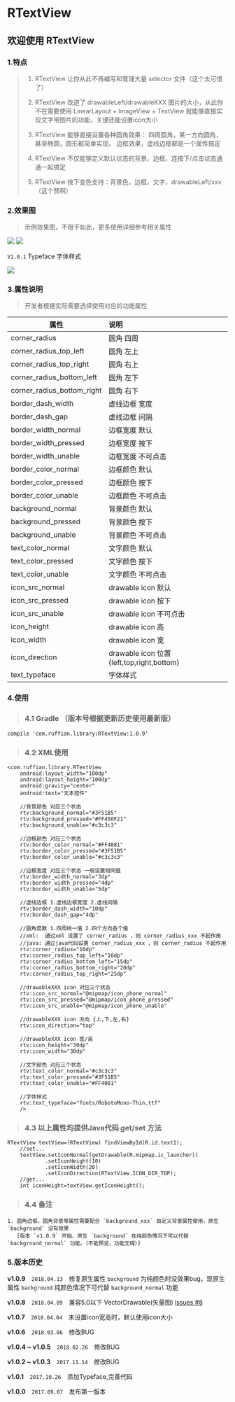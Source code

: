 # RTextView


## 欢迎使用 RTextView 

### 1.特点

> 1. RTextView 让你从此不再编写和管理大量 selector 文件（这个太可恨了）
> 
> 2. RTextView 改造了 drawableLeft/drawableXXX 图片的大小，从此你不在需要使用 LinearLayout + ImageView + TextView 就能够直接实现文字带图片的功能，关键还能设置icon大小
> 
> 3. RTextView 能够直接设置各种圆角效果： 四周圆角，某一方向圆角，甚至椭圆，圆形都简单实现。 边框效果，虚线边框都是一个属性搞定
> 
> 4. RTextView 不仅能够定义默认状态的背景，边框，连按下/点击状态通通一起搞定
> 
> 5. RTextView 按下变色支持：背景色，边框，文字，drawableLeft/xxx （这个赞啊）



### 2.效果图

> 示例效果图，不限于如此，更多使用详细参考相关属性

![](corner.png)   ![](state.gif)


`V1.0.1` Typeface 字体样式

![](version_typeface.png)


### 3.属性说明

> 开发者根据实际需要选择使用对应的功能属性



| 属性			|说明			 |
| ------------- |  :-------------|
| corner_radius      			|	圆角		四周		|
| corner_radius_top_left        |   圆角		左上		|
| corner_radius_top_right 		|	圆角		右上		|
| corner_radius_bottom_left 	|   圆角		左下		|
| corner_radius_bottom_right 	|   圆角		右下 	|
| border_dash_width 			|   虚线边框 	宽度 	|
| border_dash_gap 				|   虚线边框 	间隔 	|
| border_width_normal 			|   边框宽度 	默认 	|
| border_width_pressed 			|   边框宽度 	按下 	|
| border_width_unable 			|   边框宽度 	不可点击 |
| border_color_normal 			|   边框颜色 	默认		|
| border_color_pressed 			|   边框颜色 	按下 	|
| border_color_unable 			|   边框颜色 	不可点击 |
| background_normal 			|   背景颜色 	默认 	|
| background_pressed 			|   背景颜色 	按下 	|
| background_unable 			|   背景颜色  	不可点击 |
| text_color_normal 			|   文字颜色 	默认 	|
| text_color_pressed      		|   文字颜色 	按下 	|
| text_color_unable      		| 	文字颜色 	不可点击 |
| icon_src_normal      			|   drawable icon 	默认 		|
| icon_src_pressed      		|   drawable icon 	按下 		|
| icon_src_unable      			| 	drawable icon 	不可点击 	|
| icon_height      				| 	drawable icon 	高 			|
| icon_width      				|   drawable icon 	宽 			|
| icon_direction      			|   drawable icon 	位置{left,top,right,bottom} |
| text_typeface      			|   字体样式 |

### 4.使用
> ### 4.1  Gradle （版本号根据更新历史使用最新版）

    compile 'com.ruffian.library:RTextView:1.0.9'

> ### 4.2 XML使用

    <com.ruffian.library.RTextView
        android:layout_width="100dp"
        android:layout_height="100dp"
        android:gravity="center"
        android:text="文本控件"

        //背景颜色 对应三个状态
        rtv:background_normal="#3F51B5"
        rtv:background_pressed="#FF450F21"
        rtv:background_unable="#c3c3c3"

        //边框颜色 对应三个状态
        rtv:border_color_normal="#FF4081"
        rtv:border_color_pressed="#3F51B5"
        rtv:border_color_unable="#c3c3c3"

        //边框宽度 对应三个状态 一般设置相同值
        rtv:border_width_normal="3dp"
        rtv:border_width_pressed="4dp"
        rtv:border_width_unable="5dp"

        //虚线边框 1.虚线边框宽度 2.虚线间隔
        rtv:border_dash_width="10dp"
        rtv:border_dash_gap="4dp"

        //圆角度数 1.四周统一值 2.四个方向各个值
        //xml:  通过xml 设置了 corner_radius ，则 corner_radius_xxx 不起作用
        //java: 通过java代码设置 corner_radius_xxx ，则 corner_radius 不起作用
        rtv:corner_radius="10dp"
        rtv:corner_radius_top_left="10dp"
        rtv:corner_radius_bottom_left="15dp"
        rtv:corner_radius_bottom_right="20dp"
        rtv:corner_radius_top_right="25dp"

        //drawableXXX icon 对应三个状态
        rtv:icon_src_normal="@mipmap/icon_phone_normal"
        rtv:icon_src_pressed="@mipmap/icon_phone_pressed"
        rtv:icon_src_unable="@mipmap/icon_phone_unable"

        //drawableXXX icon 方向 {上,下,左,右}
        rtv:icon_direction="top"

        //drawableXXX icon 宽/高
        rtv:icon_height="30dp"
        rtv:icon_width="30dp"

        //文字颜色 对应三个状态
        rtv:text_color_normal="#c3c3c3"
        rtv:text_color_pressed="#3F51B5"
        rtv:text_color_unable="#FF4081"

        //字体样式
        rtv:text_typeface="fonts/RobotoMono-Thin.ttf"
        />


> ### 4.3 以上属性均提供Java代码 get/set 方法

    RTextView textView=(RTextView) findViewById(R.id.text1);
        //set...
        textView.setIconNormal(getDrawable(R.mipmap.ic_launcher))
                .setIconHeight(10)
                .setIconWidth(20)
                .setIconDirection(RTextView.ICON_DIR_TOP);
        //get...
        int iconHeight=textView.getIconHeight();


> ### 4.4 备注

	1. 圆角边框，圆角背景等属性需要配合 `background_xxx` 自定义背景属性使用，原生 `background` 没有效果
	   [版本 `v1.0.9` 开始，原生 `background` 在纯颜色情况下可以代替 `background_normal` 功能。（不能预览，功能无碍）]

### 5.版本历史

**v1.0.9**　`2018.04.13`　修复原生属性 `background` 为纯颜色时没效果bug，现原生属性 `background` 纯颜色情况下可代替 `background_normal` 功能

**v1.0.8**　`2018.04.09`　兼容5.0以下 VectorDrawable(矢量图)  [issues #8](https://github.com/RuffianZhong/RTextView/issues/8)

**v1.0.7**　`2018.04.04`　未设置icon宽高时，默认使用icon大小

**v1.0.6**　`2018.03.06`　修改BUG

**v1.0.4 ~ v1.0.5**　`2018.02.26`　修改BUG

**v1.0.2 ~ v1.0.3**　`2017.11.14`　修改BUG

**v1.0.1**　`2017.10.26`　添加Typeface,完善代码

**v1.0.0**　`2017.09.07`　发布第一版本


